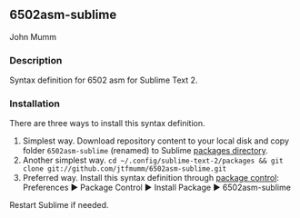 ## 6502asm-sublime ##
John Mumm

### Description ###

Syntax definition for 6502 asm for Sublime Text 2.

### Installation ###

There are three ways to install this syntax definition.
   
1. Simplest way. Download repository content to your local disk and copy folder `6502asm-sublime` (renamed) to Sublime [packages directory](http://sublimetext.info/docs/en/basic_concepts.html#the-packages-directory).
2. Another simplest way. `cd ~/.config/sublime-text-2/packages && git clone git://github.com/jtfmumm/6502asm-sublime.git`
3. Preferred way. Install this syntax definition through [package control](http://wbond.net/sublime_packages/package_control): Preferences &#9658; Package Control &#9658; Install Package &#9658; 6502asm-sublime

Restart Sublime if needed.

